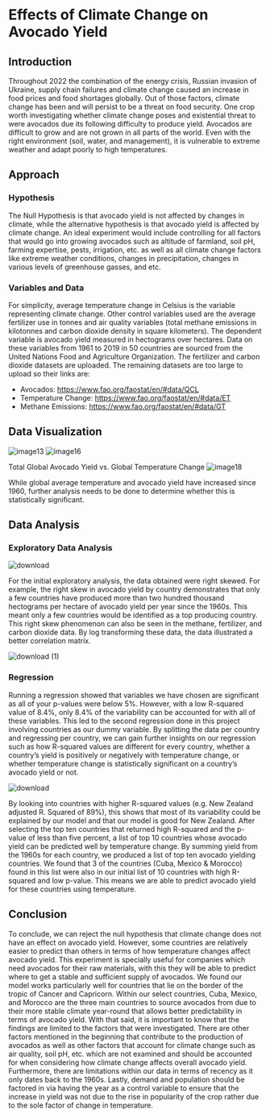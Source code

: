 # Effects of Climate Change on Avocado Yield
## Introduction
Throughout 2022 the combination of the energy crisis, Russian invasion of Ukraine, supply chain failures and climate change caused an increase in food prices and food shortages globally. Out of those factors, climate change has been and will persist to be a threat on food security. One crop worth investigating whether climate change poses and existential threat to were avocados due its following difficulty to produce yield. Avocados are difficult to grow and are not grown in all parts of the world. Even with the right environment (soil, water, and management), it is vulnerable to extreme weather and adapt poorly to high temperatures. 

## Approach
### Hypothesis
The Null Hypothesis is that avocado yield is not affected by changes in climate, while the alternative hypothesis is that avocado yield is affected by climate change. An ideal experiment would include controlling for all factors that would go into growing avocados such as altitude of farmland, soil pH, farming expertise, pests, irrigation, etc. as well as all climate change factors like extreme weather conditions, changes in precipitation, changes in various levels of greenhouse gasses, and etc.

### Variables and Data
For simplicity, average temperature change in Celsius is the variable representing climate change. Other control variables used are the average fertilizer use in tonnes and air quality variables (total methane emissions in kilotonnes and carbon dioxide density in square kilometers). The dependent variable is avocado yield measured in hectograms over hectares. Data on these variables from 1961 to 2019 in 50 countries are sourced from the United Nations Food and Agriculture Organization. The fertilizer and carbon dioxide datasets are uploaded. The remaining datasets are too large to upload so their links are: 
* Avocados: https://www.fao.org/faostat/en/#data/QCL 
* Temperature Change: https://www.fao.org/faostat/en/#data/ET 
* Methane Emissions: https://www.fao.org/faostat/en/#data/GT

## Data Visualization

![image13](https://user-images.githubusercontent.com/105828433/208839783-47c664e2-774d-4639-a4f8-09572d7c14af.gif)
![image16](https://user-images.githubusercontent.com/105828433/208839377-bf6a30dc-b95c-48a0-8721-07ed6aa67c33.gif)

Total Global Avocado Yield vs. Global Temperature Change
![image18](https://user-images.githubusercontent.com/105828433/208839926-d21e47cf-2aa1-4e2c-a850-5201585a4b75.png)

While global average temperature and avocado yield have increased since 1960, further analysis needs to be done to determine whether this is statistically significant.

## Data Analysis
### Exploratory Data Analysis

![download](https://user-images.githubusercontent.com/105828433/208842313-3ad2dfbb-5168-4a6d-97d4-8427e1dd8419.jpg)

For the initial exploratory analysis, the data obtained were right skewed. For example, the right skew in avocado yield by country demonstrates that only a few countries have produced more than two hundred thousand hectograms per hectare of avocado yield per year since the 1960s. This meant only a few countries would be identified as a top producing country. This right skew phenomenon can also be seen in the methane, fertilizer, and carbon dioxide data. By log transforming these data, the data illustrated a better correlation matrix.

![download (1)](https://user-images.githubusercontent.com/105828433/208842342-a374107c-b22d-4435-879a-113029268b6a.jpg)

### Regression
Running a regression showed that variables we have chosen are significant as all of your p-values were below 5%. However, with a low R-squared value of 8.4%, only 8.4% of the variability can be accounted for with all of these variables. This led to the second regression done in this project involving countries as our dummy variable. By splitting the data per country and regressing per country, we can gain further insights on our regression such as how R-squared values are different for every country, whether a country’s yield is positively or negatively with temperature change, or whether temperature change is statistically significant on a country’s avocado yield or not.

![download](https://user-images.githubusercontent.com/105828433/208841640-0b611261-1173-46a1-848f-e057e08e709f.jpg)

By looking into countries with higher R-squared values (e.g. New Zealand adjusted R. Squared of 89%), this shows that most of its variability could be explained by our model and that our model is good for New Zealand. After selecting the top ten countries that returned high R-squared and the p-value of less than five percent, a list of top 10 countries whose avocado yield can be predicted well by temperature change. By summing yield from the 1960s for each country, we produced a list of top ten avocado yielding countries. We found that 3 of the countries (Cuba, Mexico & Morocco) found in this list were also in our initial list of 10 countries with high R-squared and low p-value. This means we are able to predict avocado yield for these countries using temperature. 

## Conclusion
To conclude, we can reject the null hypothesis that climate change does not have an effect on avocado yield. However, some countries are relatively easier to predict than others in terms of how temperature changes affect avocado yield. This experiment is specially useful for companies which need avocados for their raw materials, with this they will be able to predict where to get a stable and sufficient supply of avocados. We found our model works particularly well for countries that lie on the border of the tropic of Cancer and Capricorn. Within our select countries, Cuba, Mexico, and Morocco are the three main countries to source avocados from due to their more stable climate year-round that allows better predictability in terms of avocado yield. With that said, it is important to know that the findings are limited to the factors that were investigated. There are other factors mentioned in the beginning that contribute to the production of avocados as well as other factors that account for climate change such as air quality, soil pH, etc. which are not examined and should be accounted for when considering how climate change affects overall avocado yield. Furthermore, there are limitations within our data in terms of recency as it only dates back to the 1960s. Lastly, demand and population should be factored in via having the year as a control variable to ensure that the increase in yield was not due to the rise in popularity of the crop rather due to the sole factor of change in temperature.
